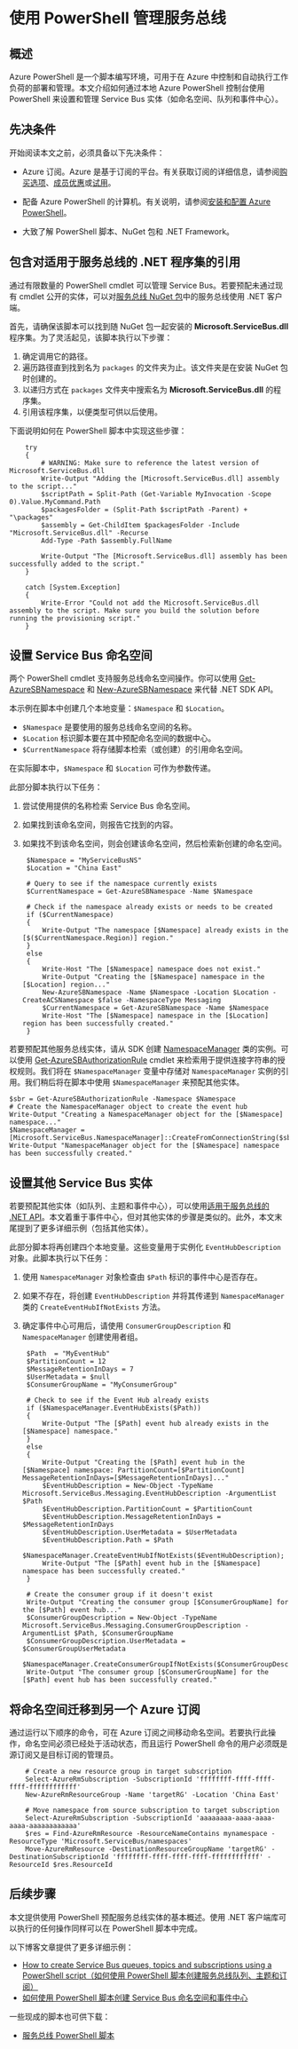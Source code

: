 <properties
	pageTitle="使用 PowerShell 管理服务总线 | Azure"
	description="使用 PowerShell 脚本管理服务总线"
	services="service-bus"
	documentationCenter=".net"
	authors="sethmanheim"
	manager="timlt"
	editor=""/>  


<tags
	ms.service="service-bus"
	ms.workload="na"
	ms.tgt_pltfrm="na"
	ms.devlang="na"
	ms.topic="article"
	ms.date="10/03/2016"
	ms.author="sethm"
	wacn.date="01/04/2017"/>  


# 使用 PowerShell 管理服务总线

## 概述

Azure PowerShell 是一个脚本编写环境，可用于在 Azure 中控制和自动执行工作负荷的部署和管理。本文介绍如何通过本地 Azure PowerShell 控制台使用 PowerShell 来设置和管理 Service Bus 实体（如命名空间、队列和事件中心）。

## 先决条件

开始阅读本文之前，必须具备以下先决条件：

- Azure 订阅。Azure 是基于订阅的平台。有关获取订阅的详细信息，请参阅[购买选项]、[成员优惠]或[试用]。

- 配备 Azure PowerShell 的计算机。有关说明，请参阅[安装和配置 Azure PowerShell]。

- 大致了解 PowerShell 脚本、NuGet 包和 .NET Framework。

## 包含对适用于服务总线的 .NET 程序集的引用

通过有限数量的 PowerShell cmdlet 可以管理 Service Bus。若要预配未通过现有 cmdlet 公开的实体，可以对[服务总线 NuGet 包]中的服务总线使用 .NET 客户端。

首先，请确保该脚本可以找到随 NuGet 包一起安装的 **Microsoft.ServiceBus.dll** 程序集。为了灵活起见，该脚本执行以下步骤：

1. 确定调用它的路径。
2. 遍历路径直到找到名为 `packages` 的文件夹为止。该文件夹是在安装 NuGet 包时创建的。
3. 以递归方式在 `packages` 文件夹中搜索名为 **Microsoft.ServiceBus.dll** 的程序集。
4. 引用该程序集，以便类型可供以后使用。

下面说明如何在 PowerShell 脚本中实现这些步骤：


		try
		{
		    # WARNING: Make sure to reference the latest version of Microsoft.ServiceBus.dll
		    Write-Output "Adding the [Microsoft.ServiceBus.dll] assembly to the script..."
		    $scriptPath = Split-Path (Get-Variable MyInvocation -Scope 0).Value.MyCommand.Path
		    $packagesFolder = (Split-Path $scriptPath -Parent) + "\packages"
		    $assembly = Get-ChildItem $packagesFolder -Include "Microsoft.ServiceBus.dll" -Recurse
		    Add-Type -Path $assembly.FullName

		    Write-Output "The [Microsoft.ServiceBus.dll] assembly has been successfully added to the script."
		}

		catch [System.Exception]
		{
		    Write-Error "Could not add the Microsoft.ServiceBus.dll assembly to the script. Make sure you build the solution before running the provisioning script."
		}


## 设置 Service Bus 命名空间

两个 PowerShell cmdlet 支持服务总线命名空间操作。你可以使用 [Get-AzureSBNamespace][] 和 [New-AzureSBNamespace][] 来代替 .NET SDK API。

本示例在脚本中创建几个本地变量：`$Namespace` 和 `$Location`。

- `$Namespace` 是要使用的服务总线命名空间的名称。
- `$Location` 标识脚本要在其中预配命名空间的数据中心。
- `$CurrentNamespace` 将存储脚本检索（或创建）的引用命名空间。

在实际脚本中，`$Namespace` 和 `$Location` 可作为参数传递。

此部分脚本执行以下任务：

1. 尝试使用提供的名称检索 Service Bus 命名空间。
2. 如果找到该命名空间，则报告它找到的内容。
3. 如果找不到该命名空间，则会创建该命名空间，然后检索新创建的命名空间。


    	$Namespace = "MyServiceBusNS"
    	$Location = "China East"
    	
    	# Query to see if the namespace currently exists
    	$CurrentNamespace = Get-AzureSBNamespace -Name $Namespace
    	
    	# Check if the namespace already exists or needs to be created
    	if ($CurrentNamespace)
    	{
    	    Write-Output "The namespace [$Namespace] already exists in the [$($CurrentNamespace.Region)] region."
    	}
    	else
    	{
    	    Write-Host "The [$Namespace] namespace does not exist."
    	    Write-Output "Creating the [$Namespace] namespace in the [$Location] region..."
    	    New-AzureSBNamespace -Name $Namespace -Location $Location -CreateACSNamespace $false -NamespaceType Messaging
    	    $CurrentNamespace = Get-AzureSBNamespace -Name $Namespace
    	    Write-Host "The [$Namespace] namespace in the [$Location] region has been successfully created."
    	}


若要预配其他服务总线实体，请从 SDK 创建 [NamespaceManager][] 类的实例。可以使用 [Get-AzureSBAuthorizationRule][] cmdlet 来检索用于提供连接字符串的授权规则。我们将在 `$NamespaceManager` 变量中存储对 `NamespaceManager` 实例的引用。我们稍后将在脚本中使用 `$NamespaceManager` 来预配其他实体。


    $sbr = Get-AzureSBAuthorizationRule -Namespace $Namespace
    # Create the NamespaceManager object to create the event hub
    Write-Output "Creating a NamespaceManager object for the [$Namespace] namespace..."
    $NamespaceManager = [Microsoft.ServiceBus.NamespaceManager]::CreateFromConnectionString($sbr.ConnectionString);
    Write-Output "NamespaceManager object for the [$Namespace] namespace has been successfully created."


## 设置其他 Service Bus 实体

若要预配其他实体（如队列、主题和事件中心），可以使用[适用于服务总线的 .NET API][]。本文着重于事件中心，但对其他实体的步骤是类似的。此外，本文末尾提到了更多详细示例（包括其他实体）。

此部分脚本将再创建四个本地变量。这些变量用于实例化 `EventHubDescription` 对象。此脚本执行以下任务：

1. 使用 `NamespaceManager` 对象检查由 `$Path` 标识的事件中心是否存在。
2. 如果不存在，将创建 `EventHubDescription` 并将其传递到 `NamespaceManager` 类的 `CreateEventHubIfNotExists` 方法。
3. 确定事件中心可用后，请使用 `ConsumerGroupDescription` 和 `NamespaceManager` 创建使用者组。


    	$Path  = "MyEventHub"
    	$PartitionCount = 12
    	$MessageRetentionInDays = 7
    	$UserMetadata = $null
    	$ConsumerGroupName = "MyConsumerGroup"
    		
    	# Check to see if the Event Hub already exists
    	if ($NamespaceManager.EventHubExists($Path))
    	{
    	    Write-Output "The [$Path] event hub already exists in the [$Namespace] namespace."  
    	}
    	else
    	{
    	    Write-Output "Creating the [$Path] event hub in the [$Namespace] namespace: PartitionCount=[$PartitionCount] MessageRetentionInDays=[$MessageRetentionInDays]..."
    	    $EventHubDescription = New-Object -TypeName Microsoft.ServiceBus.Messaging.EventHubDescription -ArgumentList $Path
    	    $EventHubDescription.PartitionCount = $PartitionCount
    	    $EventHubDescription.MessageRetentionInDays = $MessageRetentionInDays
    	    $EventHubDescription.UserMetadata = $UserMetadata
    	    $EventHubDescription.Path = $Path
    	    $NamespaceManager.CreateEventHubIfNotExists($EventHubDescription);
    	    Write-Output "The [$Path] event hub in the [$Namespace] namespace has been successfully created."
    	}
    		
    	# Create the consumer group if it doesn't exist
    	Write-Output "Creating the consumer group [$ConsumerGroupName] for the [$Path] event hub..."
    	$ConsumerGroupDescription = New-Object -TypeName Microsoft.ServiceBus.Messaging.ConsumerGroupDescription -ArgumentList $Path, $ConsumerGroupName
    	$ConsumerGroupDescription.UserMetadata = $ConsumerGroupUserMetadata
    	$NamespaceManager.CreateConsumerGroupIfNotExists($ConsumerGroupDescription);
    	Write-Output "The consumer group [$ConsumerGroupName] for the [$Path] event hub has been successfully created."

## <a name="migrate-a-namespace-to-another-azure-subscription"></a> 将命名空间迁移到另一个 Azure 订阅

通过运行以下顺序的命令，可在 Azure 订阅之间移动命名空间。若要执行此操作，命名空间必须已经处于活动状态，而且运行 PowerShell 命令的用户必须既是源订阅又是目标订阅的管理员。


		# Create a new resource group in target subscription
		Select-AzureRmSubscription -SubscriptionId 'ffffffff-ffff-ffff-ffff-ffffffffffff'
		New-AzureRmResourceGroup -Name 'targetRG' -Location 'China East'

		# Move namespace from source subscription to target subscription
		Select-AzureRmSubscription -SubscriptionId 'aaaaaaaa-aaaa-aaaa-aaaa-aaaaaaaaaaaa'
		$res = Find-AzureRmResource -ResourceNameContains mynamespace -ResourceType 'Microsoft.ServiceBus/namespaces'
		Move-AzureRmResource -DestinationResourceGroupName 'targetRG' -DestinationSubscriptionId 'ffffffff-ffff-ffff-ffff-ffffffffffff' -ResourceId $res.ResourceId


## 后续步骤

本文提供使用 PowerShell 预配服务总线实体的基本概述。使用 .NET 客户端库可以执行的任何操作同样可以在 PowerShell 脚本中完成。

以下博客文章提供了更多详细示例：

- [How to create Service Bus queues, topics and subscriptions using a PowerShell script（如何使用 PowerShell 脚本创建服务总线队列、主题和订阅）](http://blogs.msdn.com/b/paolos/archive/2014/12/02/how-to-create-a-service-bus-queues-topics-and-subscriptions-using-a-powershell-script.aspx)
- [如何使用 PowerShell 脚本创建 Service Bus 命名空间和事件中心](http://blogs.msdn.com/b/paolos/archive/2014/12/01/how-to-create-a-service-bus-namespace-and-an-event-hub-using-a-powershell-script.aspx)

一些现成的脚本也可供下载：

- [服务总线 PowerShell 脚本](https://code.msdn.microsoft.com/windowsazure/Service-Bus-PowerShell-a46b7059)

<!--Link references-->
[购买选项]: http://azure.microsoft.com/zh-cn/pricing/purchase-options/
[成员优惠]: http://azure.microsoft.com/zh-cn/pricing/member-offers/
[试用]: /pricing/1rmb-trial/
[安装和配置 Azure PowerShell]: /documentation/articles/powershell-install-configure/
[服务总线 NuGet 包]: http://www.nuget.org/packages/WindowsAzure.ServiceBus/
[Get-AzureSBNamespace]: https://msdn.microsoft.com/zh-cn/library/azure/dn495122.aspx
[New-AzureSBNamespace]: https://msdn.microsoft.com/zh-cn/library/azure/dn495165.aspx
[Get-AzureSBAuthorizationRule]: https://msdn.microsoft.com/zh-cn/library/azure/dn495113.aspx
[适用于服务总线的 .NET API]: https://msdn.microsoft.com/zh-cn/library/microsoft.servicebus.aspx
[NamespaceManager]: https://msdn.microsoft.com/zh-cn/library/azure/microsoft.servicebus.namespacemanager.aspx

<!---HONumber=Mooncake_Quality_Review_1230_2016-->